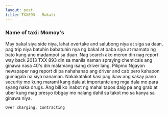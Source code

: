 ```yaml
---
layout: post
title: TXX893 - Makati 
---
```


### Name of taxi: Momoy's

May bakal siya side niya, lahat overtake and salubong niya at siga sa daan, pag trip niya batuhin babatuhin nya ng bakal at baba siya at mamato ng bato kung ano madampot sa daan. Nag search ako meron din nag report way back 2013 TXX 893 din sa manila naman spraying chemicals ang ginawa nasa 40's din malamang isang driver lang. Pilipino Ngayon newspaper nag report di pa nahahanap ang driver and cab pero kahapon gumagala na siya nanaman. Nakakatakot kasi pag ikaw ang sakay pano security mo kung marami kang dala at importante ang mga dala mo para syang naka drugs. Ang bill ko inabot ng mahal tapos daig pa ang grab at uber kung mag presyo ibbgay mo nalang dahil sa takot mo sa kanya sa ginawa niya.

```Over charging, Contracting```
